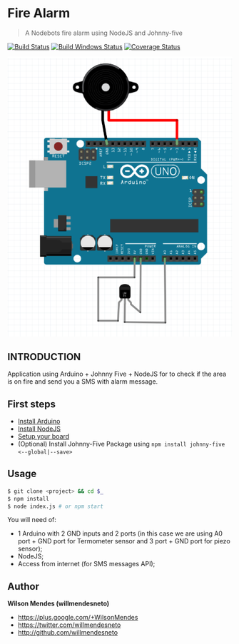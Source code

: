 # Fire Alarm

> A Nodebots fire alarm using NodeJS and Johnny-five

[![Build Status](https://travis-ci.org/willmendesneto/fire-alarm.png?branch=master)](https://travis-ci.org/willmendesneto/fire-alarm)
[![Build Windows Status](https://ci.appveyor.com/api/projects/status/github/willmendesneto/fire-alarm?svg=true)](https://ci.appveyor.com/project/willmendesneto/fire-alarm/branch/master)
[![Coverage Status](https://coveralls.io/repos/willmendesneto/fire-alarm/badge.svg?branch=master)](https://coveralls.io/r/willmendesneto/fire-alarm?branch=master)

![Fire Alarm: fire alarm using NodeJS and Johnny-five](fire-alarm.png)


## INTRODUCTION

Application using Arduino + Johnny Five + NodeJS for to check if the area is on fire and send you a SMS with alarm message.


## First steps

- [Install Arduino](https://www.arduino.cc/en/Main/Software)
- [Install NodeJS](https://nodejs.org/en/download/)
- [Setup your board](http://johnny-five.io/platform-support/)
- (Optional) Install Johnny-Five Package using ```npm install johnny-five <--global|--save>```


## Usage

```bash
$ git clone <project> && cd $_
$ npm install
$ node index.js # or npm start
```

You will need of:
- 1 Arduino with 2 GND inputs and 2 ports (in this case we are using A0 port + GND port for Termometer sensor and 3 port + GND port for piezo sensor);
- NodeJS;
- Access from internet (for SMS messages API);


## Author

**Wilson Mendes (willmendesneto)**
+ <https://plus.google.com/+WilsonMendes>
+ <https://twitter.com/willmendesneto>
+ <http://github.com/willmendesneto>
